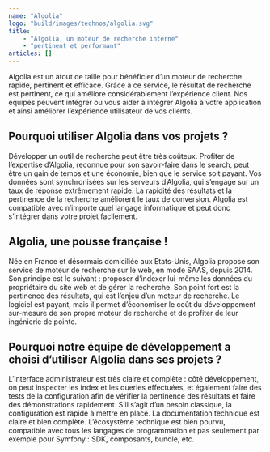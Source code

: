 ```yaml
---
name: "Algolia"
logo: "build/images/technos/algolia.svg"
title:
    - "Algolia, un moteur de recherche interne"
    - "pertinent et performant"
articles: []
---
```


Algolia est un atout de taille pour bénéficier d’un moteur de recherche rapide, pertinent et efficace. Grâce à ce service, le résultat de recherche est pertinent, ce qui améliore considérablement l’expérience client. Nos équipes peuvent intégrer ou vous aider à intégrer Algolia à votre application et ainsi améliorer l’expérience utilisateur de vos clients.

## Pourquoi utiliser Algolia dans vos projets ?

Développer un outil de recherche peut être très coûteux. Profiter de l’expertise d’Algolia, reconnue pour son savoir-faire dans le search, peut être un gain de temps et une économie, bien que le service soit payant.
Vos données sont synchronisées sur les serveurs d’Algolia, qui s’engage sur un taux de réponse extrêmement rapide.
La rapidité des résultats et la pertinence de la recherche améliorent le taux de conversion.
Algolia est compatible avec n’importe quel langage informatique et peut donc s’intégrer dans votre projet facilement.

## Algolia, une pousse française !

Née en France et désormais domiciliée aux Etats-Unis, Algolia propose son service de moteur de recherche sur le web, en mode SAAS, depuis 2014. Son principe est le suivant : proposer d’indexer lui-même les données du propriétaire du site web et de gérer la recherche. Son point fort est la pertinence des résultats, qui est l’enjeu d’un moteur de recherche. Le logiciel est payant, mais il permet d’économiser le coût du développement sur-mesure de son propre moteur de recherche et de profiter de leur ingénierie de pointe.

## Pourquoi notre équipe de développement a choisi d’utiliser Algolia dans ses projets ?

L’interface administrateur est très claire et complète : côté développement, on peut inspecter les index et les queries effectuées, et également faire des tests de la configuration afin de vérifier la pertinence des résultats et faire des démonstrations rapidement.
S’il s’agit d’un besoin classique, la configuration est rapide à mettre en place.
La documentation technique est claire et bien complète.
L’écosystème technique est bien pourvu, compatible avec tous les langages de programmation et pas seulement par exemple pour Symfony : SDK, composants, bundle, etc.
